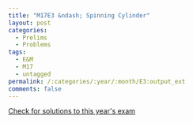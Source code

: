 ```yaml
---
title: "M17E3 &ndash; Spinning Cylinder"
layout: post
categories:
  - Prelims
  - Problems
tags:
  - E&M
  - M17
  - untagged
permalink: /:categories/:year/:month/E3:output_ext
comments: false
---
```

<object data="2017M3E.pdf" type="application/pdf" width="100%" height="500"></object>
<div class="message"><a href='https://princetonprelim.com/prelim/39/'>Check for solutions to this year's exam</a></div>